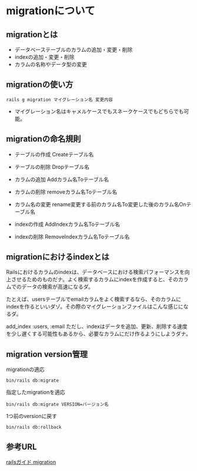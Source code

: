 # migrationについて

## migrationとは

- データベーステーブルのカラムの追加・変更・削除
- indexの追加・変更・削除
- カラムの名称やデータ型の変更


## migrationの使い方
```
rails g migration マイグレーション名 変更内容
```

- マイグレーション名はキャメルケースでもスネークケースでもどちらでも可能。

## migrationの命名規則

- テーブルの作成 Createテーブル名

- テーブルの削除 Dropテーブル名

- カラムの追加   Addカラム名Toテーブル名

- カラムの削除   removeカラム名Toテーブル名

- カラム名の変更 rename変更する前のカラム名To変更した後のカラム名Onテーブル名

- indexの作成    AddIndexカラム名Toテーブル名

- indexの削除    RemoveIndexカラム名Toテーブル名

## migrationにおけるindexとは

Railsにおけるカラムのindexは、データベースにおける検索パフォーマンスを向上させるためのものだナ。よく検索するカラムにindexを作成すると、そのカラムでのデータの検索が高速になるダ。

たとえば、usersテーブルでemailカラムをよく検索するなら、そのカラムにindexを作るといいダゾ。その際のマイグレーションファイルはこんな感じになるダ。

add_index :users, :email
ただし、indexはデータを追加、更新、削除する速度を少し遅くする可能性もあるから、必要なカラムにだけ作るようにしようダナ。

## migration version管理

migrationの適応
```
bin/rails db:migrate
```

指定したmigrationを適応
```
bin/rails db:migrate VERSION=バージョン名
```


1つ前のversionに戻す
```
bin/rails db:rollback
```

## 参考URL

[railsガイド migration](https://railsguides.jp/active_record_migrations.html#%E6%96%B0%E3%81%97%E3%81%84%E3%82%AB%E3%83%A9%E3%83%A0%E3%82%92%E8%BF%BD%E5%8A%A0%E3%81%99%E3%82%8B)
